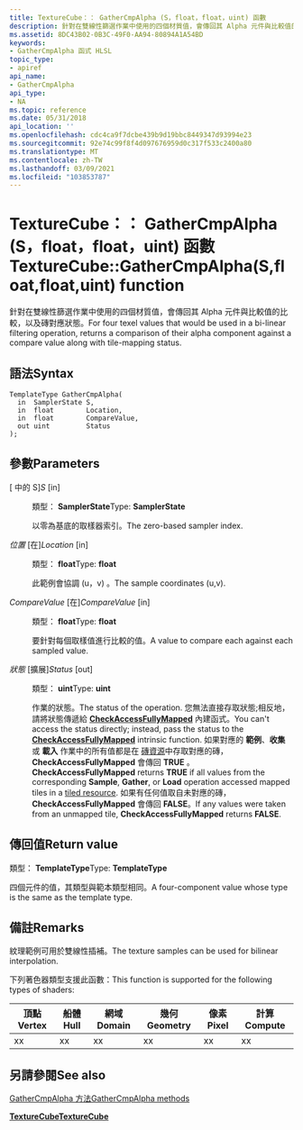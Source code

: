 ```yaml
---
title: TextureCube：： GatherCmpAlpha (S，float，float，uint) 函數
description: 針對在雙線性篩選作業中使用的四個材質值，會傳回其 Alpha 元件與比較值的比較，以及磚對應狀態。 |TextureCube：： GatherCmpAlpha (S，float，float，uint) 函數
ms.assetid: 8DC43B02-0B3C-49F0-AA94-80894A1A54BD
keywords:
- GatherCmpAlpha 函式 HLSL
topic_type:
- apiref
api_name:
- GatherCmpAlpha
api_type:
- NA
ms.topic: reference
ms.date: 05/31/2018
api_location: ''
ms.openlocfilehash: cdc4ca9f7dcbe439b9d19bbc8449347d93994e23
ms.sourcegitcommit: 92e74c99f8f4d097676959d0c317f533c2400a80
ms.translationtype: MT
ms.contentlocale: zh-TW
ms.lasthandoff: 03/09/2021
ms.locfileid: "103853787"
---
```

# <a name="texturecubegathercmpalphasfloatfloatuint-function"></a><span data-ttu-id="d0e06-105">TextureCube：： GatherCmpAlpha (S，float，float，uint) 函數</span><span class="sxs-lookup"><span data-stu-id="d0e06-105">TextureCube::GatherCmpAlpha(S,float,float,uint) function</span></span>

<span data-ttu-id="d0e06-106">針對在雙線性篩選作業中使用的四個材質值，會傳回其 Alpha 元件與比較值的比較，以及磚對應狀態。</span><span class="sxs-lookup"><span data-stu-id="d0e06-106">For four texel values that would be used in a bi-linear filtering operation, returns a comparison of their alpha component against a compare value along with tile-mapping status.</span></span>

## <a name="syntax"></a><span data-ttu-id="d0e06-107">語法</span><span class="sxs-lookup"><span data-stu-id="d0e06-107">Syntax</span></span>


``` syntax
TemplateType GatherCmpAlpha(
  in  SamplerState S,
  in  float        Location,
  in  float        CompareValue,
  out uint         Status
);
```



## <a name="parameters"></a><span data-ttu-id="d0e06-108">參數</span><span class="sxs-lookup"><span data-stu-id="d0e06-108">Parameters</span></span>

<dl> <dt>

<span data-ttu-id="d0e06-109"> \[ 中的 S\]</span><span class="sxs-lookup"><span data-stu-id="d0e06-109">*S* \[in\]</span></span>
</dt> <dd>

<span data-ttu-id="d0e06-110">類型： **SamplerState**</span><span class="sxs-lookup"><span data-stu-id="d0e06-110">Type: **SamplerState**</span></span>

<span data-ttu-id="d0e06-111">以零為基底的取樣器索引。</span><span class="sxs-lookup"><span data-stu-id="d0e06-111">The zero-based sampler index.</span></span>

</dd> <dt>

<span data-ttu-id="d0e06-112">*位置* \[在\]</span><span class="sxs-lookup"><span data-stu-id="d0e06-112">*Location* \[in\]</span></span>
</dt> <dd>

<span data-ttu-id="d0e06-113">類型： **float**</span><span class="sxs-lookup"><span data-stu-id="d0e06-113">Type: **float**</span></span>

<span data-ttu-id="d0e06-114">此範例會協調 (u，v) 。</span><span class="sxs-lookup"><span data-stu-id="d0e06-114">The sample coordinates (u,v).</span></span>

</dd> <dt>

<span data-ttu-id="d0e06-115">*CompareValue* \[在\]</span><span class="sxs-lookup"><span data-stu-id="d0e06-115">*CompareValue* \[in\]</span></span>
</dt> <dd>

<span data-ttu-id="d0e06-116">類型： **float**</span><span class="sxs-lookup"><span data-stu-id="d0e06-116">Type: **float**</span></span>

<span data-ttu-id="d0e06-117">要針對每個取樣值進行比較的值。</span><span class="sxs-lookup"><span data-stu-id="d0e06-117">A value to compare each against each sampled value.</span></span>

</dd> <dt>

<span data-ttu-id="d0e06-118">*狀態* \[擴展\]</span><span class="sxs-lookup"><span data-stu-id="d0e06-118">*Status* \[out\]</span></span>
</dt> <dd>

<span data-ttu-id="d0e06-119">類型： **uint**</span><span class="sxs-lookup"><span data-stu-id="d0e06-119">Type: **uint**</span></span>

<span data-ttu-id="d0e06-120">作業的狀態。</span><span class="sxs-lookup"><span data-stu-id="d0e06-120">The status of the operation.</span></span> <span data-ttu-id="d0e06-121">您無法直接存取狀態;相反地，請將狀態傳遞給 [**CheckAccessFullyMapped**](checkaccessfullymapped.md) 內建函式。</span><span class="sxs-lookup"><span data-stu-id="d0e06-121">You can't access the status directly; instead, pass the status to the [**CheckAccessFullyMapped**](checkaccessfullymapped.md) intrinsic function.</span></span> <span data-ttu-id="d0e06-122">如果對應的 **範例**、**收集** 或 **載入** 作業中的所有值都是在 [磚資源](/windows/desktop/direct3d11/direct3d-11-2-features)中存取對應的磚， **CheckAccessFullyMapped** 會傳回 **TRUE** 。</span><span class="sxs-lookup"><span data-stu-id="d0e06-122">**CheckAccessFullyMapped** returns **TRUE** if all values from the corresponding **Sample**, **Gather**, or **Load** operation accessed mapped tiles in a [tiled resource](/windows/desktop/direct3d11/direct3d-11-2-features).</span></span> <span data-ttu-id="d0e06-123">如果有任何值取自未對應的磚， **CheckAccessFullyMapped** 會傳回 **FALSE**。</span><span class="sxs-lookup"><span data-stu-id="d0e06-123">If any values were taken from an unmapped tile, **CheckAccessFullyMapped** returns **FALSE**.</span></span>

</dd> </dl>

## <a name="return-value"></a><span data-ttu-id="d0e06-124">傳回值</span><span class="sxs-lookup"><span data-stu-id="d0e06-124">Return value</span></span>

<span data-ttu-id="d0e06-125">類型： **TemplateType**</span><span class="sxs-lookup"><span data-stu-id="d0e06-125">Type: **TemplateType**</span></span>

<span data-ttu-id="d0e06-126">四個元件的值，其類型與範本類型相同。</span><span class="sxs-lookup"><span data-stu-id="d0e06-126">A four-component value whose type is the same as the template type.</span></span>

## <a name="remarks"></a><span data-ttu-id="d0e06-127">備註</span><span class="sxs-lookup"><span data-stu-id="d0e06-127">Remarks</span></span>

<span data-ttu-id="d0e06-128">紋理範例可用於雙線性插補。</span><span class="sxs-lookup"><span data-stu-id="d0e06-128">The texture samples can be used for bilinear interpolation.</span></span>

<span data-ttu-id="d0e06-129">下列著色器類型支援此函數：</span><span class="sxs-lookup"><span data-stu-id="d0e06-129">This function is supported for the following types of shaders:</span></span>



| <span data-ttu-id="d0e06-130">頂點</span><span class="sxs-lookup"><span data-stu-id="d0e06-130">Vertex</span></span> | <span data-ttu-id="d0e06-131">船體</span><span class="sxs-lookup"><span data-stu-id="d0e06-131">Hull</span></span> | <span data-ttu-id="d0e06-132">網域</span><span class="sxs-lookup"><span data-stu-id="d0e06-132">Domain</span></span> | <span data-ttu-id="d0e06-133">幾何</span><span class="sxs-lookup"><span data-stu-id="d0e06-133">Geometry</span></span> | <span data-ttu-id="d0e06-134">像素</span><span class="sxs-lookup"><span data-stu-id="d0e06-134">Pixel</span></span> | <span data-ttu-id="d0e06-135">計算</span><span class="sxs-lookup"><span data-stu-id="d0e06-135">Compute</span></span> |
|--------|------|--------|----------|-------|---------|
| <span data-ttu-id="d0e06-136">x</span><span class="sxs-lookup"><span data-stu-id="d0e06-136">x</span></span>      | <span data-ttu-id="d0e06-137">x</span><span class="sxs-lookup"><span data-stu-id="d0e06-137">x</span></span>    | <span data-ttu-id="d0e06-138">x</span><span class="sxs-lookup"><span data-stu-id="d0e06-138">x</span></span>      | <span data-ttu-id="d0e06-139">x</span><span class="sxs-lookup"><span data-stu-id="d0e06-139">x</span></span>        | <span data-ttu-id="d0e06-140">x</span><span class="sxs-lookup"><span data-stu-id="d0e06-140">x</span></span>     | <span data-ttu-id="d0e06-141">x</span><span class="sxs-lookup"><span data-stu-id="d0e06-141">x</span></span>       |



 

## <a name="see-also"></a><span data-ttu-id="d0e06-142">另請參閱</span><span class="sxs-lookup"><span data-stu-id="d0e06-142">See also</span></span>

<dl> <dt>

[<span data-ttu-id="d0e06-143">GatherCmpAlpha 方法</span><span class="sxs-lookup"><span data-stu-id="d0e06-143">GatherCmpAlpha methods</span></span>](texturecube-gathercmpalpha.md)
</dt> <dt>

[<span data-ttu-id="d0e06-144">**TextureCube**</span><span class="sxs-lookup"><span data-stu-id="d0e06-144">**TextureCube**</span></span>](texturecube.md)
</dt> </dl>

 

 
